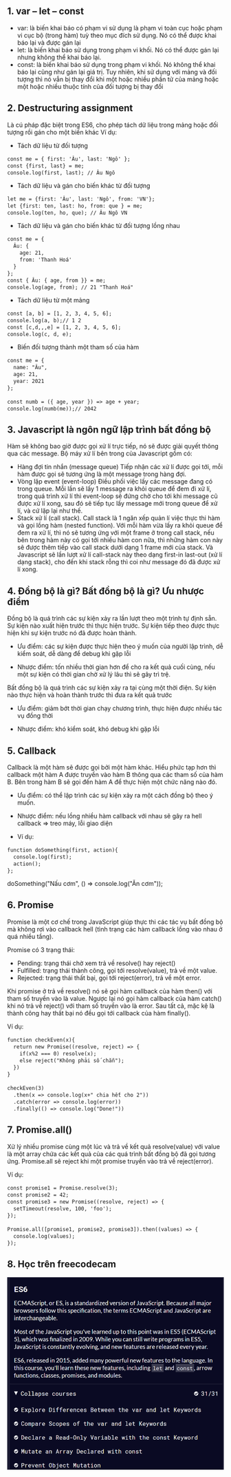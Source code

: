 ## 1.	var – let – const
-	var: là biến khai báo có phạm vi sử dụng là phạm vi toàn cục hoặc phạm vi cục bộ (trong hàm) tuỳ theo mục đích sử dụng. Nó có thể được khai báo lại và được gán lại
-	let: là biến khai báo sử dụng trong phạm vi khối. Nó có thể được gán lại nhưng không thể khai báo lại.
-	const: là biến khai báo sử dụng trong phạm vi khối. Nó không thể khai báo lại cũng như gán lại giá trị. Tuy nhiên, khi sử dụng với mảng và đối tượng thì nó vẫn bị thay đổi khi một hoặc nhiều phần tử của mảng hoặc một hoặc nhiều thuộc tính của đối tượng bị thay đổi

## 2.	Destructuring assignment
Là cú pháp đặc biệt trong ES6, cho phép tách dữ liệu trong mảng hoặc đối tượng rồi gán cho một biến khác
Ví dụ:
-	Tách dữ liệu từ đối tượng
<html>
<head>
</head>

    const me = { first: 'Âu', last: 'Ngô' };
    const {first, last} = me;
    console.log(first, last); // Âu Ngô


-	Tách dữ liệu và gán cho biến khác từ đối tượng
<html>
<head>
</head>

    let me = {first: 'Âu', last: 'Ngô', from: 'VN'};
    let {first: ten, last: ho, from: que } = me;
    console.log(ten, ho, que); // Âu Ngô VN


-	Tách dữ liệu và gán cho biến khác từ đối tượng lồng nhau
<html>
<head>
</head>

    const me = {
      Âu: { 
        age: 21,
        from: 'Thanh Hoá'
      }
    };
    const { Âu: { age, from }} = me;
    console.log(age, from); // 21 "Thanh Hoá"


-	Tách dữ liệu từ một mảng
<html>
<head>
</head>

    const [a, b] = [1, 2, 3, 4, 5, 6];
    console.log(a, b);// 1 2
    const [c,d,,,e] = [1, 2, 3, 4, 5, 6];
    console.log(c, d, e);


-	Biến đối tượng thành một tham số của hàm
<html>
<head>
</head>

    const me = {
      name: "Âu",
      age: 21,
      year: 2021
    };

    const numb = ({ age, year }) => age + year;
    console.log(numb(me));// 2042

## 3.	Javascript là ngôn ngữ lập trình bất đồng bộ
Hàm sẽ không bao giờ được gọi xử lí trực tiếp, nó sẽ được giải quyết thông qua các message.
Bộ máy xử lí bên trong của Javascript gồm có: 
-	Hàng đợi tin nhắn (message queue)
Tiếp nhận các xử lí được gọi tới, mỗi hàm được gọi sẽ tương ứng là một message trong hàng đợi.
-	Vòng lặp event (event-loop)
Điều phối việc lấy các message đang có trong queue. Mỗi lần sẽ lấy 1 message ra khỏi queue để đem đi xử lí, trong quá trình xử lí thì event-loop sẽ đứng chờ cho tới khi message cũ được xử lí xong, sau đó sẽ tiếp tục lấy message mới trong queue để xử lí, và cứ lặp lại như thế.
-	Stack xử lí (call stack). 
Call stack là 1 ngăn xếp quản lí việc thực thi hàm và gọi lồng hàm (nested function). Với mỗi hàm vừa lấy ra khỏi queue để đem ra xử lí, thì nó sẽ tương ứng với một frame ở trong call stack, nếu bên trong hàm này có gọi tới nhiều hàm con nữa, thì những hàm con này sẽ được thêm tiếp vào call stack dưới dạng 1 frame mới của stack. Và Javascript sẽ lần lượt xử lí call-stack này theo dạng first-in last-out (xử lí dạng stack), cho đến khi stack rỗng thì coi như message đó đã được xử lí xong.

## 4.	Đồng bộ là gì? Bất đồng bộ là gì? Ưu nhược điểm
Đồng bộ là quá trình các sự kiện xảy ra lần lượt theo một trình tự định sẵn. Sự kiện nào xuất hiện trước thì thực hiện trước. Sự kiện tiếp theo được thực hiện khi sự kiện trước nó đã được hoàn thành.

-	Ưu điểm: các sự kiện được thực hiện theo ý muốn của người lập trình, dễ kiểm soát, dễ dàng để debug khi gặp lỗi

-	Nhược điểm: tốn nhiều thời gian hơn để cho ra kết quả cuối cùng, nếu một sự kiện có thời gian chờ xử lý lâu thì sẽ gây trì trệ.

Bất đồng bộ là quá trình các sự kiện xảy ra tại cùng một thời điện. Sự kiện nào thực hiện và hoàn thành trước thì đưa ra kết quả trước

-	Ưu điểm: giảm bớt thời gian chạy chương trình, thực hiện được nhiều tác vụ đồng thời

-	Nhược điểm: khó kiểm soát, khó debug khi gặp lỗi


## 5.	Callback

Callback là một hàm sẽ được gọi bởi một hàm khác. Hiểu phức tạp hơn thì callback một hàm A được truyền vào hàm B thông qua các tham số của hàm B. Bên trong hàm B sẽ gọi đến hàm A để thực hiện một chức năng nào đó.

-	Ưu điểm: có thể lập trình các sự kiện xảy ra một cách đồng bộ theo ý muốn.

-	Nhược điểm: nếu lồng nhiều hàm callback với nhau sẽ gây ra hell callback => treo máy, lỗi giao diện

-	Ví dụ:
<html>
<head>
</head>

    function doSomething(first, action){
      console.log(first);
      action();
    };

doSomething("Nấu cơm", () => console.log("Ăn cơm"));

## 6.	Promise
Promise là một cơ chế trong JavaScript giúp thực thi các tác vụ bất đồng bộ mà không rơi vào callback hell (tình trạng các hàm callback lồng vào nhau ở quá nhiều tầng). 

Promise có 3 trạng thái:
-	Pending: trạng thái chờ xem trả về resolve() hay reject()
-	Fulfilled: trạng thái thành công, gọi tới resolve(value), trả về một value.
-	Rejected: trạng thái thất bại, gọi tới reject(error), trả về một error.

Khi promise ở trả về resolve() nó sẽ gọi hàm callback của hàm then() với tham số truyền vào là value. Ngược lại nó gọi hàm callback của hàm catch() khi nó trả về reject() với tham số truyền vào là error. Sau tất cả, mặc kệ là thành công hay thất bại nó đều gọi tới callback của hàm finally().

Ví dụ:
<html>
<head>
</head>

    function checkEven(x){
      return new Promise((resolve, reject) => {
        if(x%2 === 0) resolve(x);
        else reject("Không phải số chẵn");
      })  
    }

    checkEven(3)
      .then(x => console.log(x+" chia hết cho 2"))
      .catch(error => console.log(error))
      .finally(() => console.log("Done!"))

## 7.	Promise.all()
Xử lý nhiều promise cùng một lúc và trả về kết quả resolve(value) với value là một array chứa các kết quả của các quá trình bất đồng bộ đã gọi tương ứng. Promise.all sẽ reject khi một promise truyền vào trả về reject(error).

Ví dụ:
<html>
<head>
</head>

    const promise1 = Promise.resolve(3);
    const promise2 = 42;
    const promise3 = new Promise((resolve, reject) => {
      setTimeout(resolve, 100, 'foo');
    });

    Promise.all([promise1, promise2, promise3]).then((values) => {
      console.log(values);
    });

## 8. Học trên freecodecam
![ES6](./ES6.png)